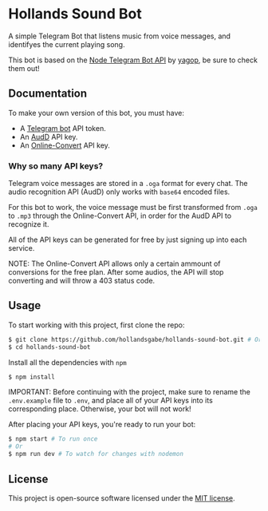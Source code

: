 # Hollands Sound Bot

A simple Telegram Bot that listens music from voice messages, and identifyes the current playing song.

This bot is based on the [Node Telegram Bot API](https://github.com/yagop/node-telegram-bot-api) by [yagop](https://github.com/yagop), be sure to check them out!

## Documentation

To make your own version of this bot, you must have:

- A [Telegram bot](https://core.telegram.org/bots/api) API token.
- An [AudD](https://audd.io/) API key.
- An [Online-Convert](https://www.online-convert.com/) API key.

### Why so many API keys?

Telegram voice messages are stored in a `.oga` format for every chat. The audio recognition API (AudD) only works with `base64` encoded files.

For this bot to work, the voice message must be first transformed from `.oga` to `.mp3` through the Online-Convert API, in order for the AudD API to recognize it.

All of the API keys can be generated for free by just signing up into each service.

NOTE: The Online-Convert API allows only a certain ammount of conversions for the free plan. After some audios, the API will stop converting and will throw a 403 status code.

## Usage

To start working with this project, first clone the repo:

```sh
$ git clone https://github.com/hollandsgabe/hollands-sound-bot.git # Or fork the project
$ cd hollands-sound-bot
```

Install all the dependencies with `npm`

```sh
$ npm install
```

IMPORTANT: Before continuing with the project, make sure to rename the `.env.example` file to `.env`, and place all of your API keys into its corresponding place. Otherwise, your bot will not work!

After placing your API keys, you're ready to run your bot:

```sh
$ npm start # To run once
# Or
$ npm run dev # To watch for changes with nodemon
```

## License

This project is open-source software licensed under the [MIT license](https://opensource.org/licenses/MIT).
